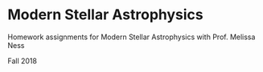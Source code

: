 # Modern Stellar Astrophysics

Homework assignments for Modern Stellar Astrophysics with Prof. Melissa Ness <br>

Fall 2018
